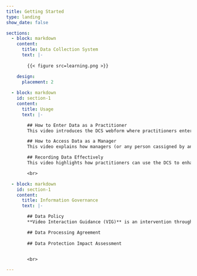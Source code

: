 ```yaml
---
title: Getting Started
type: landing
show_date: false

sections:
  - block: markdown
    content:
      title: Data Collection System
      text: |-
        
        {{< figure src=learning.png >}}

    design:
      placement: 2
  
  - block: markdown
    id: section-1
    content:
      title: Usage
      text: |-

        ## How to Enter Data as a Practitioner
        This video introduces the DCS webform where practitioners enter client meeting data. It is a practical introduction to data input. 

        ## How to Access Data as a Manager
        This video explains how managers (or any person cassigned by an organisation) can access their service's data. 

        ## Recording Data Effectively 
        This video highlights how practitioners can use the DCS to enhance VIG practice and record data to demonstrate impact.

        <br>

  - block: markdown
    id: section-1
    content:
      title: Information Governance
      text: |-

        ## Data Policy
        **Video Interaction Guidance (VIG)** is an intervention through which a practitioner aims to enhance communication within relationships. It works by engaging clients actively in a process of change towards realising their own hopes for a better future in their relationships with others who are important to them.

        ## Data Processing Agreement
 
        ## Data Protection Impact Assessment


        <br>

---
```


